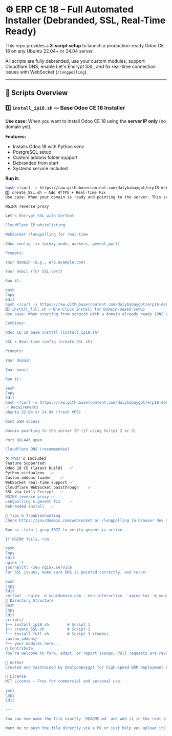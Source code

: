 # ⚙️ ERP CE 18 – Full Automated Installer (Debranded, SSL, Real-Time Ready)

This repo provides a **3-script setup** to launch a production-ready Odoo CE 18 on any Ubuntu 22.04+ or 24.04 server.

All scripts are fully debranded, use your custom modules, support Cloudflare DNS, enable Let's Encrypt SSL, and fix real-time connection issues with WebSocket (`/longpolling`).

---

## 📜 Scripts Overview

### 1️⃣ `install_ip18.sh` — Base Odoo CE 18 Installer

**Use case:** When you want to install Odoo CE 18 using the **server IP only** (no domain yet).

**Features:**
- Installs Odoo 18 with Python venv
- PostgreSQL setup
- Custom addons folder support
- Debranded from start
- Systemd service included

**Run it:**
```bash
bash <(curl -s https://raw.githubusercontent.com/dalybabaygpt/erp18-debranded/main/scripts/install_ip18.sh)
2️⃣ create_SSL.sh — Add HTTPS + Real-Time Fix
Use case: When your domain is ready and pointing to the server. This script configures:

NGINX reverse proxy

Let's Encrypt SSL with Certbot

Cloudflare IP whitelisting

WebSocket /longpolling for real-time

Odoo config fix (proxy_mode, workers, gevent_port)

Prompts:

Your domain (e.g., erp.example.com)

Your email (for SSL cert)

Run it:

bash
Copy
Edit
bash <(curl -s https://raw.githubusercontent.com/dalybabaygpt/erp18-debranded/main/scripts/create_SSL.sh)
3️⃣ install_full.sh — One-Click Install for Domain-Based Setup
Use case: When starting from scratch with a domain already ready (DNS set).

Combines:

Odoo CE 18 base install (install_ip18.sh)

SSL + Real-time config (create_SSL.sh)

Prompts:

Your domain

Your email

Run it:

bash
Copy
Edit
bash <(curl -s https://raw.githubusercontent.com/dalybabaygpt/erp18-debranded/main/scripts/install_full.sh)
✅ Requirements
Ubuntu 22.04 or 24.04 (fresh VPS)

Root SSH access

Domain pointing to the server IP (if using Script 2 or 3)

Port 80/443 open

Cloudflare DNS (recommended)

🛠️ What's Included
Feature	Supported?
Odoo 18 CE (latest build)	✅
Python virtualenv	✅
Custom addons loader	✅
WebSocket real-time support	✅
Cloudflare WebSocket passthrough	✅
SSL via Let's Encrypt	✅
NGINX reverse proxy	✅
Longpolling & gevent fix	✅
Debranded install	✅

🧠 Tips & Troubleshooting
Check https://yourdomain.com/websocket or /longpolling in browser dev tools to confirm real-time is working.

Run ss -tuln | grep 8072 to verify gevent is active.

If NGINX fails, run:

bash
Copy
Edit
nginx -t
journalctl -xeu nginx.service
For SSL issues, make sure DNS is pointed correctly, and rerun:

bash
Copy
Edit
certbot --nginx -d yourdomain.com --non-interactive --agree-tos -m you@example.com
📂 Directory Structure
bash
Copy
Edit
scripts/
├── install_ip18.sh        # Script 1
├── create_SSL.sh          # Script 2
└── install_full.sh        # Script 3 (Combo)
custom_addons/
└── your modules here...
🤝 Contribute
You’re welcome to fork, adapt, or report issues. Pull requests are reviewed quickly.

🚀 Author
Created and maintained by @dalybabaygpt for high-speed ERP deployment & automation.

📘 License
MIT License – Free for commercial and personal use.

yaml
Copy
Edit

---

You can now name the file exactly `README.md` and add it in the root of your repo (`odoo18-debranded/`), so it appears automatically on GitHub’s home screen for the project.

Want me to push the file directly via a PR or just help you upload it?
